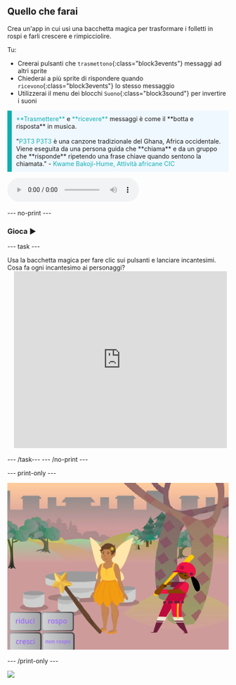 ## Quello che farai

Crea un'app in cui usi una bacchetta magica per trasformare i folletti in rospi e farli crescere e rimpicciolire.

Tu:
+ Creerai pulsanti che `trasmettono`{:class="block3events"} messaggi ad altri sprite
+ Chiederai a più sprite di rispondere quando `ricevono`{:class="block3events"} lo stesso messaggio
+ Utilizzerai il menu dei blocchi `Suono`{:class="block3sound"} per invertire i suoni

<p style="border-left: solid; border-width:10px; border-color: #0faeb0; background-color: aliceblue; padding: 10px;">
<span style="color: #0faeb0">**Trasmettere**</span> e <span style="color: #0faeb0">**ricevere**</span> messaggi è come il **botta e risposta** in musica.
<br>
<br>
  "<span style="color: #0faeb0">P3T3 P3T3</span> è una canzone tradizionale del Ghana, Africa occidentale. Viene eseguita da una persona guida che **chiama** e da un gruppo che **risponde** ripetendo una frase chiave quando sentono la chiamata." - <span style="color: #0faeb0">Kwame Bakoji-Hume, Attività africane CIC</span>

<audio controls><source src="images/Pete-Pete.mp3" type="audio/wav"></audio>  
</p>

--- no-print ---

### Gioca ▶️

--- task ---

<div style="display: flex; flex-wrap: wrap">
<div style="flex-basis: 175px; flex-grow: 1">  
Usa la bacchetta magica per fare clic sui pulsanti e lanciare incantesimi. Cosa fa ogni incantesimo ai personaggi?
</div>
<div class="scratch-preview" style="margin-left: 15px;">
  <iframe allowtransparency="true" width="485" height="402" src="https://scratch.mit.edu/projects/embed/518413238/?autostart=false" frameborder="0"></iframe>
</div>
</div>

--- /task--- --- /no-print ---

--- print-only ---

![Progetto completato](images/showcase_static.png)

--- /print-only ---

![](http://code.org/api/hour/begin_codeclub_spells.png)

